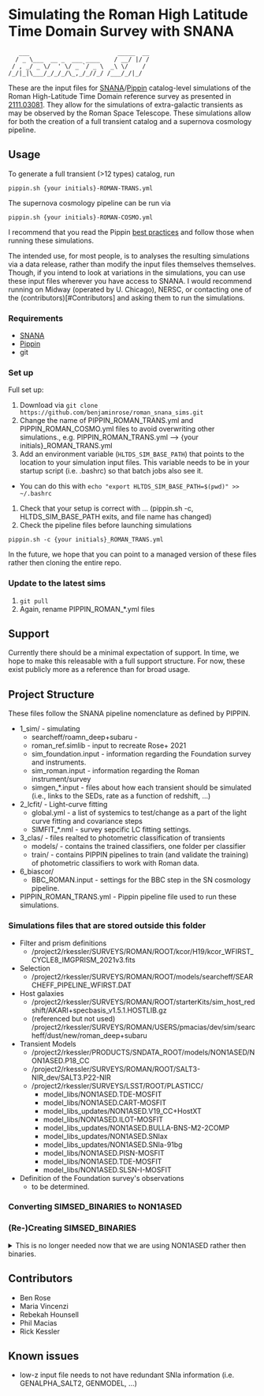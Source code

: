 # Simulating the Roman High Latitude Time Domain Survey with SNANA

```
   ___                         _____  __ 
  / _ \___  __ _  ___ ____    / __/ |/ /
 / , _/ _ \/  ' \/ _ `/ _ \  _\ \/    /
/_/|_|\___/_/_/_/\_,_/_//_/ /___/_/|_/
```

These are the input files for [SNANA]/[Pippin] catalog-level simulations of the Roman High-Latitude Time Domain reference survey as presented in [2111.03081](https://ui.adsabs.harvard.edu/abs/2021arXiv211103081R/abstract). They allow for the simulations of extra-galactic transients as may be observed by the Roman Space Telescope. These simulations allow for both the creation of a full transient catalog and a supernova cosmology pipeline.

[SNANA]: https://github.com/RickKessler/SNANA
[Pippin]: https://github.com/dessn/Pippin

## Usage

To generate a full transient (>12 types) catalog, run
```
pippin.sh {your initials}-ROMAN-TRANS.yml
```

The supernova cosmology pipeline can be run via 
```
pippin.sh {your initials}-ROMAN-COSMO.yml
```

I recommend that you read the Pippin [best practices](https://pippin.readthedocs.io/en/latest/usage.html#best-practice) and follow those when running these simulations.

The intended use, for most people, is to analyses the resulting simulations via a data release, rather than modify the input files themselves themselves. Though, if you intend to look at variations in the simulations, you can use these input files wherever you have access to SNANA. I would recommend running on Midway (operated by U. Chicago), NERSC, or contacting one of the (contributors)[#Contributors] and asking them to run the simulations.

### Requirements

* [SNANA]
* [Pippin]
* git

### Set up

Full set up:

1. Download via `git clone https://github.com/benjaminrose/roman_snana_sims.git`
1. Change the name of PIPPIN_ROMAN_TRANS.yml and PIPPIN_ROMAN_COSMO.yml files to avoid overwriting other simulations., e.g. PIPPIN_ROMAN_TRANS.yml --> {your initials}_ROMAN_TRANS.yml
1. Add an environment variable (`HLTDS_SIM_BASE_PATH`) that points to the location to your simulation input files. This variable needs to be in your startup script (i.e. .bashrc) so that batch jobs also see it.
  - You can do this with `echo "export HLTDS_SIM_BASE_PATH=$(pwd)" >> ~/.bashrc`
1. Check that your setup is correct with ... (pippin.sh -c, HLTDS_SIM_BASE_PATH exits, and file name has changed)
1. Check the pipeline files before launching simulations
```
pippin.sh -c {your initials}_ROMAN_TRANS.yml
```

In the future, we hope that you can point to a managed version of these files rather then cloning the entire repo.

### Update to the latest sims

1. `git pull`
1. Again, rename PIPPIN_ROMAN_*.yml files

## Support

Currently there should be a minimal expectation of support. In time, we hope to make this releasable with a full support structure. For now, these exist publicly more as a reference than for broad usage.

## Project Structure

These files follow the SNANA pipeline nomenclature as defined by PIPPIN. 

- 1_sim/ - simulating
   - searcheff/roamn_deep+subaru - 
   - roman_ref.simlib - input to recreate Rose+ 2021
   - sim_foundation.input - information regarding the Foundation survey and instruments.
   - sim_roman.input - information regarding the Roman instrument/survey
   - simgen_*.input - files about how each transient should be simulated (i.e., links to the SEDs, rate as a function of redshift, ...)
- 2_lcfit/ - Light-curve fitting
   - global.yml - a list of systemics to test/change as a part of the light curve fitting and covariance steps
   - SIMFIT_*.nml - survey sepcific LC fitting settings.
- 3_clas/ - files realted to photometric classification of transients
   - models/ - contains the trained classifiers, one folder per classifier
   - train/ - contains PIPPIN pipelines to train (and validate the training) of photometric classifiers to work with Roman data.
- 6_biascor/
   - BBC_ROMAN.input - settings for the BBC step in the SN cosmology pipeline.
- PIPPIN_ROMAN_TRANS.yml - Pippin pipeline file used to run these simulations.

### Simulations files that are stored outside this folder

- Filter and prism definitions
  - /project2/rkessler/SURVEYS/ROMAN/ROOT/kcor/H19/kcor_WFIRST_CYCLE8_IMGPRISM_2021v3.fits
- Selection
  - /project2/rkessler/SURVEYS/ROMAN/ROOT/models/searcheff/SEARCHEFF_PIPELINE_WFIRST.DAT
- Host galaxies
  - /project2/rkessler/SURVEYS/ROMAN/ROOT/starterKits/sim_host_redshift/AKARI+specbasis_v1.5.1.HOSTLIB.gz
  - (referenced but not used) /project2/rkessler/SURVEYS/ROMAN/USERS/pmacias/dev/sim/searcheff/dust/new/roman_deep+subaru
- Transient Models
  - /project2/rkessler/PRODUCTS/SNDATA_ROOT/models/NON1ASED/NON1ASED.P18_CC
  - /project2/rkessler/SURVEYS/ROMAN/ROOT/SALT3-NIR_dev/SALT3.P22-NIR
  - /project2/rkessler/SURVEYS/LSST/ROOT/PLASTICC/
    - model_libs/NON1ASED.TDE-MOSFIT
    - model_libs/NON1ASED.CART-MOSFIT
    - model_libs_updates/NON1ASED.V19_CC+HostXT
    - model_libs/NON1ASED.ILOT-MOSFIT
    - model_libs_updates/NON1ASED.BULLA-BNS-M2-2COMP
    - model_libs_updates/NON1ASED.SNIax
    - model_libs_updates/NON1ASED.SNIa-91bg
    - model_libs/NON1ASED.PISN-MOSFIT
    - model_libs/NON1ASED.TDE-MOSFIT
    - model_libs/NON1ASED.SLSN-I-MOSFIT
- Definition of the Foundation survey's observations
  - to be determined.  


### Converting SIMSED_BINARIES to NON1ASED

### (Re-)Creating SIMSED_BINARIES

<details>
<summary>This is no longer needed now that we are using NON1ASED rather then binaries.</summary>

This needs to be redone with every update to the filters (the kcor file) or the simulation (the simlib file).

- go to `/project2/rkessler/SURVEYS/LSST/ROOT/PLASTICC/model_libs/SIMSED_BINARIES/config_NGRST`
- run `make_simsed_binaries.py make_simsed_binaries_NGRST.yaml >& make_simsed_binaries_NGRST.LOG`
- check that all the new SIMSED binary files have been created
- cp them one folder up

</details>

## Contributors

- Ben Rose
- Maria Vincenzi
- Rebekah Hounsell
- Phil Macias
- Rick Kessler

## Known issues

- low-z input file needs to not have redundant SNIa information (i.e. GENALPHA_SALT2, GENMODEL, ...)
